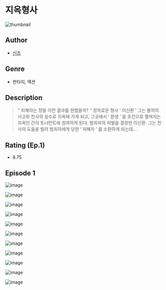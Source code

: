 # 지옥형사
![thumbnail](https://image-comic.pstatic.net/user_contents_data/challenge_comic/2023/05/24/366466/upload_4123439299627725668_480x623.jpeg)

## Author
- [신즈](https://comic.naver.com/artistTitle?id=366466)

## Genre
- 판타지, 액션

## Description
> " 피해자는 정말 이런 결과를 원했을까? “ 정의로운 형사 ‘ 이신환 ’ 그는 불의의 사고와 천사의 실수로 지옥에 가게 되고, 그곳에서 ‘ 환생 ’ 을 조건으로 펼쳐지는 지옥인 간의 토너먼트에 참여하게 된다. 범죄자의 처벌을 결정한 이신환. 그는 천사의 도움을 빌려 범죄자에게 당한 ‘ 피해자 ’ 를 소환하게 되는데...


## Rating (Ep.1)
- 8.75

## Episode 1
![image](https://image-comic.pstatic.net/user_contents_data/challenge_comic/2023/05/24/366466/upload_4135485540434862646.jpeg)

![image](https://image-comic.pstatic.net/user_contents_data/challenge_comic/2023/05/24/366466/upload_4063429277800097122.jpeg)

![image](https://image-comic.pstatic.net/user_contents_data/challenge_comic/2023/05/24/366466/upload_3618978975397852515.jpeg)

![image](https://image-comic.pstatic.net/user_contents_data/challenge_comic/2023/05/24/366466/upload_3763149337378645555.jpeg)

![image](https://image-comic.pstatic.net/user_contents_data/challenge_comic/2023/05/24/366466/upload_3688836652793815349.jpeg)

![image](https://image-comic.pstatic.net/user_contents_data/challenge_comic/2023/05/24/366466/upload_3847536660701340977.jpeg)

![image](https://image-comic.pstatic.net/user_contents_data/challenge_comic/2023/05/24/366466/upload_3762531230720221540.jpeg)

![image](https://image-comic.pstatic.net/user_contents_data/challenge_comic/2023/05/24/366466/upload_7089284157278348082.jpeg)

![image](https://image-comic.pstatic.net/user_contents_data/challenge_comic/2023/05/24/366466/upload_3991142779171713847.jpeg)

![image](https://image-comic.pstatic.net/user_contents_data/challenge_comic/2023/05/24/366466/upload_7306308854725751859.jpeg)

![image](https://image-comic.pstatic.net/user_contents_data/challenge_comic/2023/05/24/366466/upload_3990583330505700450.jpeg)
